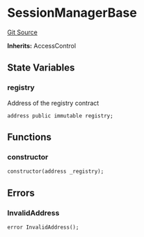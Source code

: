 # SessionManagerBase
[Git Source](https://github.com/Engage-Protocol/engage-protocol/blob/c5ee1562bd13fd9b4ca0d2484df6aceaf0760cfb/src/SessionManagerBase.sol)

**Inherits:**
AccessControl


## State Variables
### registry
Address of the registry contract


```solidity
address public immutable registry;
```


## Functions
### constructor


```solidity
constructor(address _registry);
```

## Errors
### InvalidAddress

```solidity
error InvalidAddress();
```

